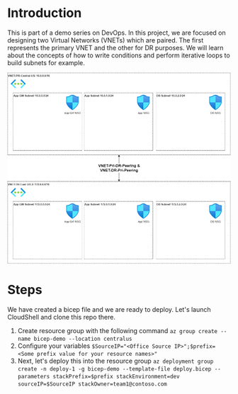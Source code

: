 # Introduction
This is part of a demo series on DevOps. In this project, we are focused on designing two Virtual Networks (VNETs) which are paired. The first represents the primary VNET and the other for DR purposes. We will learn about the concepts of how to write conditions and perform iterative loops to build subnets for example.

![Architecture](/Architecture/Networks.png)

# Steps
We have created a bicep file and we are ready to deploy. Let's launch CloudShell and clone this repo there.

1. Create resource group with the following command ``` az group create --name bicep-demo --location centralus ``` 
2. Configure your variables ``` $SourceIP="<Office Source IP>";$prefix=<Some prefix value for your resource names>" ```
3. Next, let's deploy this into the resource group ``` az deployment group create -n deploy-1 -g bicep-demo --template-file deploy.bicep --parameters stackPrefix=$prefix stackEnvironment=dev sourceIP=$SourceIP stackOwner=team1@contoso.com ```
